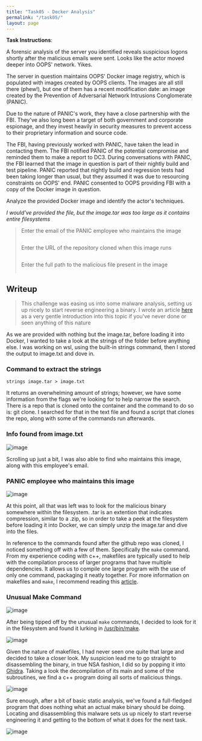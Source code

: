```yaml
---
title: "Task05 - Docker Analysis"
permalink: "/task05/"
layout: page
---
```


**Task Instructions**:

A forensic analysis of the server you identified reveals suspicious logons shortly after the malicious emails were sent. Looks like the actor moved deeper into OOPS' network. Yikes.

The server in question maintains OOPS' Docker image registry, which is populated with images created by OOPS clients. The images are all still there (phew!), but one of them has a recent modification date: an image created by the Prevention of Adversarial Network Intrusions Conglomerate (PANIC).

Due to the nature of PANIC's work, they have a close partnership with the FBI. They've also long been a target of both government and corporate espionage, and they invest heavily in security measures to prevent access to their proprietary information and source code.

The FBI, having previously worked with PANIC, have taken the lead in contacting them. The FBI notified PANIC of the potential compromise and reminded them to make a report to DC3. During conversations with PANIC, the FBI learned that the image in question is part of their nightly build and test pipeline. PANIC reported that nightly build and regression tests had been taking longer than usual, but they assumed it was due to resourcing constraints on OOPS' end. PANIC consented to OOPS providing FBI with a copy of the Docker image in question.

Analyze the provided Docker image and identify the actor's techniques.

*I would've provided the file, but the image.tar was too large as it contains entire filesystems*

> Enter the email of the PANIC employee who maintains the image
> ```
> ```
> 
> Enter the URL of the repository cloned when this image runs
> ```
> ```
> 
> Enter the full path to the malicious file present in the image
> ```
> ```

## Writeup

> This challenge was easing us into some malware analysis, setting us up nicely to start reverse engineering a binary. I wrote an article [here] as a very gentle introduction  into this topic if you've never done or seen anything of this nature

As we are provided with nothing but the image.tar, before loading it into Docker, I wanted to take a look at the strings of the folder before anything else. I was working on wsl, using the built-in strings command, then I stored the output to image.txt and dove in.

### Command to extract the strings
```
strings image.tar > image.txt
```

It returns an overwhelming amount of strings; however, we have some information from the flags we're looking for to help narrow the search. There is a repo that is cloned onto the container and the command to do so is: git clone. I searched for that in the text file and found a script that clones the repo, along with some of the commands run afterwards.

### Info found from image.txt
![image](https://user-images.githubusercontent.com/66766340/146481906-ee273079-7d06-4e77-beb8-6c1961c7aa63.png)

Scrolling up just a bit, I was also able to find who maintains this image, along with this employee's email.

### PANIC employee who maintains this image
![image](https://user-images.githubusercontent.com/66766340/146482069-c59e5eed-36e6-4a43-9182-662528cfb189.png)

At this point, all that was left was to look for the malicious binary somewhere within the filesystem. .tar is an extention that indicates compression, similar to a .zip, so in order to take a peek at the filesystem before loading it into Docker, we can simply unzip the image.tar and dive into the files.

In reference to the commands found after the github repo was cloned, I noticed something off with a few of them. Specifically the `make` command. From my experience coding with c++, makefiles are typically used to help with the compilation process of larger programs that have multiple dependencies. It allows us to compile one large program with the use of only one command, packaging it neatly together. For more information on makefiles and `make`, I recommend reading this [article].

### Unusual Make Command
![image](https://user-images.githubusercontent.com/66766340/146482533-498dfaca-7d10-41e8-b573-3512deb0936d.png)

After being tipped off by the unusual `make` commands, I decided to look for it in the filesystem and found it lurking in [/usr/bin/make].

![image](https://user-images.githubusercontent.com/66766340/146482842-f4b2a99b-ac1f-451c-a1ff-29739c199c82.png)

Given the nature of makefiles, I had never seen one quite that large and decided to take a closer look. My suspicion lead me to go straight to disassembling the binary, in true NSA fashion, I did so by popping it into [Ghidra]. Taking a look the decompilation of its main and some of the subroutines, we find a c++ program doing all sorts of malicious things.

![image](https://user-images.githubusercontent.com/66766340/146483267-accba269-7ff3-47c5-8da6-6732a5829c8f.png)

Sure enough, after a bit of basic static analysis, we've found a full-fledged program that does nothing what an actual make binary should be doing. Locating and disassembling this malware sets us up nicely to start reverse engineering it and getting to the bottom of what it does for the next task.

![image](https://user-images.githubusercontent.com/66766340/148634567-5c8aa635-1120-4f13-be30-bb42051ae8e9.png)

[here]: https://gabertan-colton.medium.com/practical-malware-analysis-basic-static-techniques-8897bd21b9e6
[article]: https://makefiletutorial.com/
[Ghidra]: https://ghidra-sre.org/
[/usr/bin/make]: https://github.com/colton-gabertan/NSACodeBreaker2021/blob/task05/make
